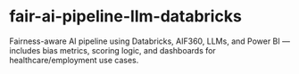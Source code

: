 # fair-ai-pipeline-llm-databricks
Fairness-aware AI pipeline using Databricks, AIF360, LLMs, and Power BI — includes bias metrics, scoring logic, and dashboards for healthcare/employment use cases.
